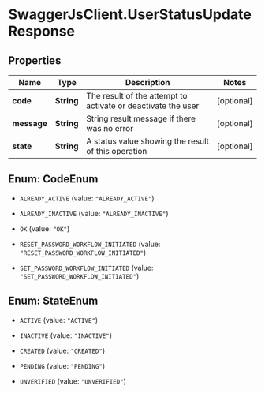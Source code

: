 # SwaggerJsClient.UserStatusUpdateResponse

## Properties
Name | Type | Description | Notes
------------ | ------------- | ------------- | -------------
**code** | **String** | The result of the attempt to activate or deactivate the user | [optional] 
**message** | **String** | String result message if there was no error | [optional] 
**state** | **String** | A status value showing the result of this operation | [optional] 


<a name="CodeEnum"></a>
## Enum: CodeEnum


* `ALREADY_ACTIVE` (value: `"ALREADY_ACTIVE"`)

* `ALREADY_INACTIVE` (value: `"ALREADY_INACTIVE"`)

* `OK` (value: `"OK"`)

* `RESET_PASSWORD_WORKFLOW_INITIATED` (value: `"RESET_PASSWORD_WORKFLOW_INITIATED"`)

* `SET_PASSWORD_WORKFLOW_INITIATED` (value: `"SET_PASSWORD_WORKFLOW_INITIATED"`)




<a name="StateEnum"></a>
## Enum: StateEnum


* `ACTIVE` (value: `"ACTIVE"`)

* `INACTIVE` (value: `"INACTIVE"`)

* `CREATED` (value: `"CREATED"`)

* `PENDING` (value: `"PENDING"`)

* `UNVERIFIED` (value: `"UNVERIFIED"`)




